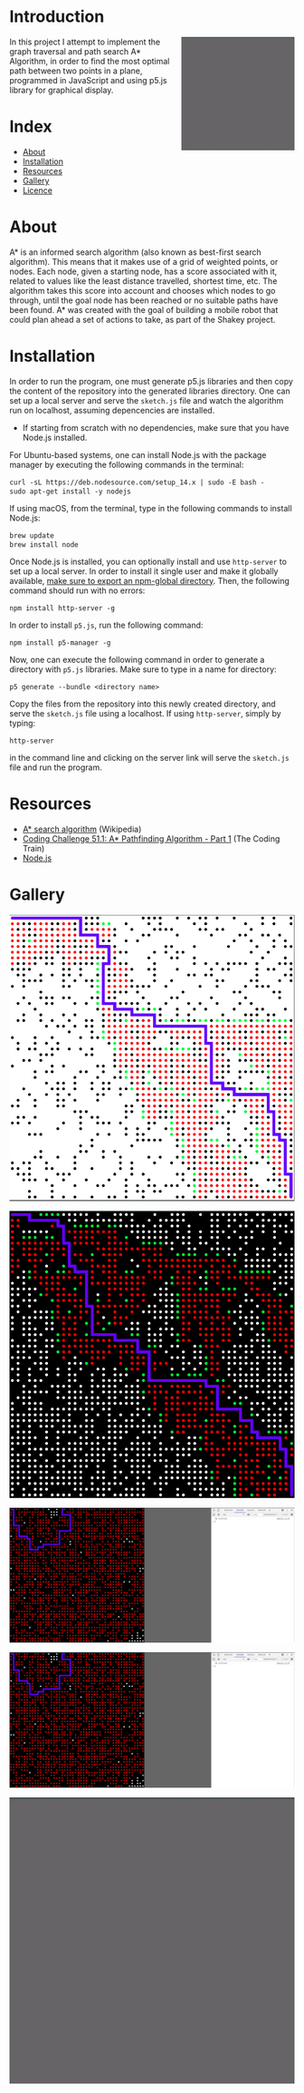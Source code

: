 # Introduction
<img align="right" src="gallery/Path_Found_Gif.gif" height="200">

In this project I attempt to implement the graph traversal and path search A* Algorithm, in order to find the most optimal path between two points in a plane, programmed in JavaScript and using p5.js library for graphical display.


# Index
- [About](#About)
- [Installation](#Installation)
- [Resources](#Resources)
- [Gallery](#Gallery)
- [Licence](#Licence)

# About
A* is an informed search algorithm (also known as best-first search algorithm). This means that it makes use of a grid of weighted points, or nodes. Each node, given a starting node, has a score associated with it, related to values like the least distance travelled, shortest time, etc. The algorithm takes this score into account and chooses which nodes to go through, until the goal node has been reached or no suitable paths have been found. A* was created with the goal of building a mobile robot that could plan ahead a set of actions to take, as part of the Shakey project.

# Installation
In order to run the program, one must generate p5.js libraries and then copy the content of the repository into the generated libraries directory. One can set up a local server and serve the `sketch.js` file and watch the algorithm run on localhost, assuming depencencies are installed.
- If starting from scratch with no dependencies, make sure that you have Node.js installed.

For Ubuntu-based systems, one can install Node.js with the package manager by executing the following commands in the terminal:
```
curl -sL https://deb.nodesource.com/setup_14.x | sudo -E bash -
sudo apt-get install -y nodejs
```

If using macOS, from the terminal, type in the following commands to install Node.js:
```
brew update
brew install node
```
Once Node.js is installed, you can optionally install and use `http-server` to set up a local server. In order to install it single user and make it globally available, [make sure to export an npm-global directory](https://docs.npmjs.com/resolving-eacces-permissions-errors-when-installing-packages-globally). Then, the following command should run with no errors:
```
npm install http-server -g
```

In order to install `p5.js`, run the following command:
```
npm install p5-manager -g
```
Now, one can execute the following command in order to generate a directory with `p5.js` libraries. Make sure to type in a name for directory:
```
p5 generate --bundle <directory name>
```
Copy the files from the repository into this newly created directory, and serve the `sketch.js` file using a localhost. If using `http-server`, simply by typing:
```
http-server
```
in the command line and clicking on the server link will serve the `sketch.js` file and run the program.

# Resources
- [A* search algorithm](https://en.wikipedia.org/wiki/A*_search_algorithm) (Wikipedia)
- [Coding Challenge 51.1: A* Pathfinding Algorithm - Part 1](https://www.youtube.com/watch?v=aKYlikFAV4k) (The Coding Train)
- [Node.js](https://nodejs.org/)

# Gallery

<!-- *Instance where A\* finds shortest path to goal node* -->
![Path Found](gallery/Path_Found.png)

<!-- *Dark theme version for those browsing at night* -->
![Path Found Dark Theme](gallery/Path_Found_Dark.png)

<!-- *There wasn't a suitable path towards goal node* -->
![No Solution](gallery/No_Solution.png)

<!-- *There wasn't a suitable path towards goal node* -->
![No Solution](gallery/No_Solution.png)

<!-- *A\* in action* -->
![Path Found Gif](gallery/Path_Found_Gif.gif)
<!-- <img align="left" width=800 height=800 src="gallery/Path_Found.png">
<img align="right" width=800 height=800 src="gallery/Path_Found_Dark.png">
<img align="center" src="gallery/No_Solution.png">
<img align="left" width=800 height=800 src="gallery/Path_Found_Gif.gif"> -->
